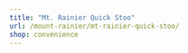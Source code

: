 ```yaml
---
title: "Mt. Rainier Quick Stoo"
url: /mount-rainier/mt-rainier-quick-stoo/
shop: convenience
---
```

